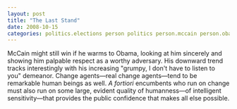 ```yaml
---
layout: post
title: "The Last Stand"
date: 2008-10-15
categories: politics.elections person politics person.mccain person.obama
---
```


McCain might still win if he warms to Obama, looking at him sincerely and
showing him palpable respect as a worthy adversary. His downward trend tracks
interestingly with his increasing "grumpy, I don't have to listen to you"
demeanor. Change agents&mdash;real change agents&mdash;tend to be remarkable
human beings as well. _A fortiori_ encumbents who run on change must also run
on some large, evident quality of humanness&mdash;of intelligent
sensitivity&mdash;that provides the public confidence that makes all else
possible.